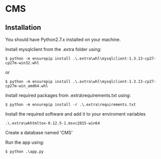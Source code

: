 CMS
===

Installation
------------
You should have Python2.7.x installed on your machine. 

Install mysqlclient from the .extra folder using:

    $ python -m ensurepip install .\.extra\whl\mysqlclient-1.3.13-cp27-cp27m-win32.whl

or	

    $ python -m ensurepip install .\.extra\whl\mysqlclient-1.3.13-cp27-cp27m-win_amd64.whl	

Install required packages from .extra\requirements.txt using:

    $ python -m ensurepip install -r .\.extra\requirements.txt
    
Install the required software and add it to your enviroment variables

    .\.extra\wkhtmltox-0.12.5-1.msvc2015-win64

Create a database named 'CMS'

Run the app using:

    $ python .\app.py
